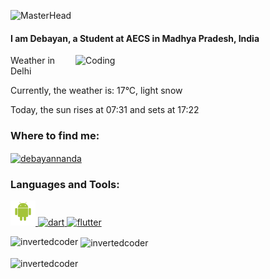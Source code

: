 ![MasterHead](https://64.media.tumblr.com/3e570496c39c50fcac1184ca5fba6004/tumblr_piwmfy6Auo1rnbw6mo1_1280.gif)
<h4 align="left">I am Debayan, a Student at AECS in Madhya Pradesh, India</h1>

<img align="right" alt="Coding" width="400" src="https://user-images.githubusercontent.com/74038190/212741999-016fddbd-617a-4448-8042-0ecf907aea25.gif">



Weather in Delhi

Currently, the weather is: 17°C, light snow

Today, the sun rises at 07:31 and sets at 17:22



<h3 align="left"> Where to find me:</h3>
<p align="left">
<a href="https://twitter.com/debayannanda" target="blank"><img align="center" src="https://raw.githubusercontent.com/rahuldkjain/github-profile-readme-generator/master/src/images/icons/Social/twitter.svg" alt="debayannanda" height="30" width="40" /></a>
</p>

<h3 align="left">Languages and Tools:</h3>
<p align="left"> <a href="https://developer.android.com" target="_blank" rel="noreferrer"> <img src="https://raw.githubusercontent.com/devicons/devicon/master/icons/android/android-original-wordmark.svg" alt="android" width="40" height="40"/> </a> <a href="https://dart.dev" target="_blank" rel="noreferrer"> <img src="https://www.vectorlogo.zone/logos/dartlang/dartlang-icon.svg" alt="dart" width="40" height="40"/> </a> <a href="https://flutter.dev" target="_blank" rel="noreferrer"> <img src="https://www.vectorlogo.zone/logos/flutterio/flutterio-icon.svg" alt="flutter" width="40" height="40"/> </a> </p>

<p><img align="left" src="https://github-readme-stats.vercel.app/api/top-langs?username=invertedcoder&show_icons=true&locale=en&layout=compact" alt="invertedcoder" /></p>

<p>&nbsp;<img align="center" src="https://github-readme-stats.vercel.app/api?username=invertedcoder&show_icons=true&locale=en" alt="invertedcoder" /></p>

<p><img align="center" src="https://github-readme-streak-stats.herokuapp.com/?user=invertedcoder&" alt="invertedcoder" /></p>


